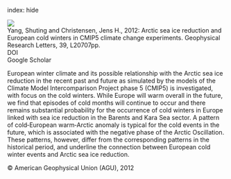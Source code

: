 index: hide

<div class="Citation">
    <div class="Citation-thumb CitationThumb-linked"  data-href="https://doi.org/10.1029/2012gl053338">
      <img src="https://static.claimspace.cloud/climate-study-static/refs/thumbs/14/Yang_and_Christensen_2012-thumb.png" />
    </div>

  <div class="Citation-body">
    <div class="Citation-text">Yang, Shuting and Christensen, Jens H., 2012: Arctic sea ice reduction and European cold winters in CMIP5 climate change experiments. <span class="Article-journal">Geophysical Research Letters, </span><span class="Article-volume">39, </span>L20707pp.</div>
    <div class="Citation-links">
      <div class="CitationLink" data-href="https://doi.org/10.1029/2012gl053338">
        <div class="CitationLink-icon CitationLink-Doi"></div>
        <div class="CitationLink-text">DOI</div>
      </div>
      <div class="CitationLink" data-href="https://scholar.google.com/scholar?q=10.1029/2012gl053338">
        <div class="CitationLink-icon CitationLink-Scholar"></div>
        <div class="CitationLink-text">Google Scholar</div>
      </div>
    </div>
  </div>
</div>

European winter climate and its possible relationship with the Arctic sea ice reduction in the recent past and future as simulated by the models of the Climate Model Intercomparison Project phase 5 (CMIP5) is investigated, with focus on the cold winters. While Europe will warm overall in the future, we find that episodes of cold months will continue to occur and there remains substantial probability for the occurrence of cold winters in Europe linked with sea ice reduction in the Barents and Kara Sea sector. A pattern of cold‐European warm‐Arctic anomaly is typical for the cold events in the future, which is associated with the negative phase of the Arctic Oscillation. These patterns, however, differ from the corresponding patterns in the historical period, and underline the connection between European cold winter events and Arctic sea ice reduction.

<div class="Citation-copy">
&copy; American Geophysical Union (AGU), 2012
</div>